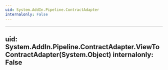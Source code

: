 ```yaml
---
uid: System.AddIn.Pipeline.ContractAdapter
internalonly: False
---
```


---
uid: System.AddIn.Pipeline.ContractAdapter.ViewToContractAdapter(System.Object)
internalonly: False
---
